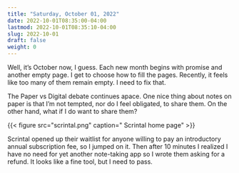 ```yaml
---
title: "Saturday, October 01, 2022"
date: 2022-10-01T08:35:00-04:00
lastmod: 2022-10-01T08:35:10-04:00
slug: 2022-10-01
draft: false
weight: 0
---
```


Well, it’s October now, I guess. Each new month begins with promise and another empty page. I get to choose how to fill the pages. Recently, it feels like too many of them remain empty. I need to fix that.

The Paper vs Digital debate continues apace. One nice thing about notes on paper is that I’m not tempted, nor do I feel obligated, to share them. On the other hand, what if I do want to share them?

{{< figure src="scrintal.png" caption=" Scrintal home page" >}}

Scrintal opened up their waitlist for anyone willing to pay an introductory annual subscription fee, so I jumped on it. Then after 10 minutes I realized I have no need for yet another note-taking app so I wrote them asking for a refund. It looks like a fine tool, but I need to pass.

[//]: # "Exported with love from a post written in Org mode"
[//]: # "- https://github.com/kaushalmodi/ox-hugo"
